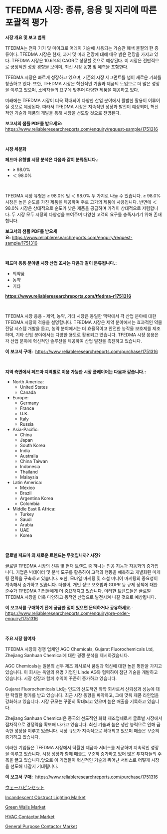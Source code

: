 <p><h1>TFEDMA 시장: 종류, 응용 및 지리에 따른 포괄적 평가</h1></p><p><strong>시장 개요 및 보고 범위</strong></p>
<p><p>TFEDMA는 전자 기기 및 마이크로 어레이 기술에 사용되는 가슴관 폐색 물질의 한 종류이다. TFEDMA 시장은 현재, 과거 및 미래 전망에 대해 매우 밝은 전망을 가지고 있다. TFEDMA 시장은 10.6%의 CAGR로 성장할 것으로 예상된다. 이 시장은 전반적으로 긍정적인 성장 경향을 보이며, 최신 시장 동향 및 예측을 포함한다.</p><p>TFEDMA 시장은 빠르게 성장하고 있으며, 기존의 시장 세그먼트를 넘어 새로운 기회를 창출하고 있다. 또한, TFEDMA 시장은 혁신적인 기술과 제품의 도입으로 더 많은 성장을 이루고 있으며, 소비자들의 요구에 맞추어 다양한 제품을 제공하고 있다.</p><p>미래에는 TFEDMA 시장이 더욱 확대되어 다양한 산업 분야에서 활발한 활용이 이루어질 것으로 예상된다. 따라서 TFEDMA 시장은 지속적인 성장과 발전이 예상되며, 혁신적인 기술과 제품의 개발을 통해 시장을 선도할 것으로 전망된다.</p></p>
<p><strong>보고서의 샘플 PDF를 받으세요:</strong> <a href="https://www.reliableresearchreports.com/enquiry/request-sample/1751316">https://www.reliableresearchreports.com/enquiry/request-sample/1751316</a></p>
<p>&nbsp;</p>
<p><strong>시장 세분화</strong></p>
<p><strong>페드마 유형별 시장 분석은 다음과 같이 분류됩니다.:</strong></p>
<p><ul><li>≥ 98.0%</li><li>＜ 98.0%</li></ul></p>
<p>&nbsp;</p>
<p><p>TFEDMA 시장 유형은 ≥ 98.0% 및 ＜ 98.0% 두 가지로 나눌 수 있습니다. ≥ 98.0% 시장은 높은 순도를 가진 제품을 제공하며 주로 고가의 제품에 사용됩니다. 반면에 ＜ 98.0% 시장은 상대적으로 순도가 낮은 제품을 공급하며 가격이 상대적으로 저렴합니다. 두 시장 모두 시장의 다양성을 보여주며 다양한 고객의 요구를 충족시키기 위해 존재합니다.</p></p>
<p><strong>보고서의 샘플 PDF를 받으세요:</strong>&nbsp;<a href="https://www.reliableresearchreports.com/enquiry/request-sample/1751316">https://www.reliableresearchreports.com/enquiry/request-sample/1751316</a></p>
<p>&nbsp;</p>
<p><strong> 페드마 응용 분야별 시장 산업 조사는 다음과 같이 분류됩니다.:</strong></p>
<p><ul><li>의약품</li><li>농약</li><li>기타</li></ul></p>
<p><strong><a href="https://www.reliableresearchreports.com/tfedma-r1751316">https://www.reliableresearchreports.com/tfedma-r1751316</a></strong></p>
<p>&nbsp;</p>
<p><p>TFEDMA 시장 응용 - 제약, 농약, 기타 시장은 동일한 맥락에서 각 산업 분야에 대한 TFEDMA 시장의 적용을 설명합니다. TFEDMA 시장은 제약 분야에서는 효과적인 약물 전달 시스템 개발을 돕고, 농약 분야에서는 더 효율적이고 안전한 농작물 보호제를 제조하며, 기타 산업 분야에서는 다양한 용도로 활용되고 있습니다. TFEDMA 시장 응용은 각 산업 분야에 혁신적인 솔루션을 제공하여 산업 발전을 촉진하고 있습니다.</p></p>
<p><strong>이 보고서 구매:</strong>&nbsp; <a href="https://www.reliableresearchreports.com/purchase/1751316">https://www.reliableresearchreports.com/purchase/1751316</a></p>
<p>&nbsp;</p>
<p><strong>지역 측면에서 페드마 지역별로 이용 가능한 시장 플레이어는 다음과 같습니다.:</strong></p>
<p><ul>
    <li>
        North America:
        <ul>
            <li>United States</li>
            <li>Canada</li>
        </ul>
    </li>
    <li>
        Europe:
        <ul>
            <li>Germany</li>
            <li>France</li>
            <li>U.K.</li>
            <li>Italy</li>
            <li>Russia</li>
        </ul>
    </li>
    <li>
        Asia-Pacific:
        <ul>
            <li>China</li>
            <li>Japan</li>
            <li>South Korea</li>
            <li>India</li>
            <li>Australia</li>
            <li>China Taiwan</li>
            <li>Indonesia</li>
            <li>Thailand</li>
            <li>Malaysia</li>
        </ul>
    </li>
    <li>
        Latin America:
        <ul>
            <li>Mexico</li>
            <li>Brazil</li>
            <li>Argentina Korea</li>
            <li>Colombia</li>
        </ul>
    </li>
    <li>
        Middle East & Africa:
        <ul>
            <li>Turkey</li>
            <li>Saudi</li>
            <li>Arabia</li>
            <li>UAE</li>
            <li>Korea</li>
        </ul>
    </li>
    </ul></p>
<p>&nbsp;</p>
<p><strong>글로벌 페드마 의 새로운 트렌드는 무엇입니까? 시장?</strong></p>
<p><p>글로벌 TFEDMA 시장의 신흥 및 현재 트렌드 중 하나는 인공 지능과 자동화의 증가입니다. 기업은 빅데이터 및 분석 도구를 활용하여 고객의 행동을 예측하고 개별화된 마케팅 전략을 구축하고 있습니다. 또한, 모바일 마케팅 및 소셜 미디어 마케팅의 중요성이 계속해서 증가하고 있습니다. 더불어, 개인 정보 보호법과 GDPR 등 규제 정책에 대한 준수가 TFEDMA 기업들에게 더 중요해지고 있습니다. 이러한 트렌드들은 글로벌 TFEDMA 시장을 더욱 다양하고 동적인 산업으로 발전시켜 나갈 것으로 예상됩니다.</p></p>
<p><strong>이 보고서를 구매하기 전에 궁금한 점이 있으면 문의하거나 공유하세요.</strong>- <a href="https://www.reliableresearchreports.com/enquiry/pre-order-enquiry/1751316">https://www.reliableresearchreports.com/enquiry/pre-order-enquiry/1751316</a></p>
<p>&nbsp;</p>
<p><strong>주요 시장 참여자</strong></p>
<p><p>TFEDMA 시장의 경쟁 업체인 AGC Chemicals, Gujarat Fluorochemicals Ltd, Zhejiang Sanhuan Chemical에 대한 경쟁 분석을 제시하겠습니다.</p><p>AGC Chemicals는 일본의 선두 제조 회사로서 품질과 혁신에 대한 높은 평판을 가지고 있습니다. 이 회사는 독일의 유명 기업인 Linde AG와 협력하여 첨단 기술을 개발하고 있습니다. 시장 성장과 함께 수익이 꾸준히 증가하고 있습니다.</p><p>Gujarat Fluorochemicals Ltd는 인도의 선도적인 화학 회사로서 신뢰성과 성능에 대한 탁월한 평가를 받고 있습니다. 최근 시장 동향을 파악하고, 그에 맞춰 제품 라인업을 강화하고 있습니다. 시장 규모는 꾸준히 확대되고 있으며 높은 매출을 기록하고 있습니다.</p><p>Zhejiang Sanhuan Chemical은 중국의 선도적인 화학 제조업체로서 글로벌 시장에서 점차적으로 경쟁력을 확보해 나가고 있습니다. 최신 기술과 높은 생산 능력으로 인해 급속한 성장을 이루고 있습니다. 시장 규모가 지속적으로 확대되고 있으며 매출은 꾸준히 증가하고 있습니다.</p><p>이러한 기업들은 TFEDMA 시장에서 탁월한 제품과 서비스를 제공하며 지속적인 성장을 이루고 있습니다. 시장 성장과 함께 매출도 꾸준히 증가하고 있어 많은 투자자들의 주목을 끌고 있습니다.앞으로 이 기업들이 혁신적인 기술과 뛰어난 서비스로 어떻게 시장을 선도해 나갈지 기대됩니다.</p></p>
<p><strong>이 보고서 구매:</strong>&nbsp;&nbsp;<a href="https://www.reliableresearchreports.com/purchase/1751316">https://www.reliableresearchreports.com/purchase/1751316</a></p>
<p><p><a href="https://github.com/jkjreqjscoxx7/Market-Research-Report-List-1/blob/main/638794925501.md">ウェーハピンセット</a></p><p><a href="https://automatic-knee-4c7.notion.site/Decoding-Incandescent-Obstruct-Lighting-Market-Metrics-Market-Share-Trends-and-Growth-Patterns-6691eb1bb3cc487fae0d843c540c40ce">Incandescent Obstruct Lighting Market</a></p><p><a href="https://github.com/castoriffic/Market-Research-Report-List-4/blob/main/green-walls-market.md">Green Walls Market</a></p><p><a href="https://view.publitas.com/reportprime-1/hvac-contactor-market-size-market-outlook-and-market-forecast-2024-to-2031/">HVAC Contactor Market</a></p><p><a href="https://view.publitas.com/reportprime-1/general-purpose-contactor-market-insights-into-market-cagr-market-trends-and-growth-strategies/">General Purpose Contactor Market</a></p></p>